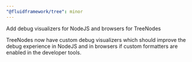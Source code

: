 ```yaml
---
"@fluidframework/tree": minor
---
```


Add debug visualizers for NodeJS and browsers for TreeNodes

TreeNodes now have custom debug visualizers which should improve the debug experience in NodeJS and in browsers if custom formatters are enabled in the developer tools.
